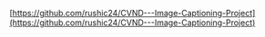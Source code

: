 [https://github.com/rushic24/CVND---Image-Captioning-Project](https://github.com/rushic24/CVND---Image-Captioning-Project)